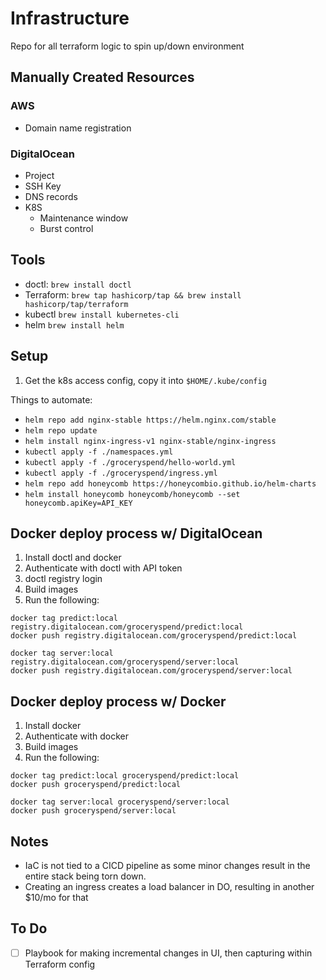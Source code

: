 Infrastructure
===

Repo for all terraform logic to spin up/down environment

Manually Created Resources
---

### AWS
* Domain name registration

### DigitalOcean
* Project
* SSH Key
* DNS records
* K8S
  * Maintenance window
  * Burst control

Tools
---
- doctl: `brew install doctl`
- Terraform: `brew tap hashicorp/tap && brew install hashicorp/tap/terraform`
- kubectl `brew install kubernetes-cli`
- helm `brew install helm`


Setup
---
1. Get the k8s access config, copy it into `$HOME/.kube/config`


Things to automate:
* `helm repo add nginx-stable https://helm.nginx.com/stable`
* `helm repo update`
* `helm install nginx-ingress-v1 nginx-stable/nginx-ingress`
* `kubectl apply -f ./namespaces.yml`
* `kubectl apply -f ./groceryspend/hello-world.yml`
* `kubectl apply -f ./groceryspend/ingress.yml`
* `helm repo add honeycomb https://honeycombio.github.io/helm-charts`
* `helm install honeycomb honeycomb/honeycomb --set honeycomb.apiKey=API_KEY`

Docker deploy process w/ DigitalOcean
---
1. Install doctl and docker
2. Authenticate with doctl with API token
3. doctl registry login
4. Build images
5. Run the following:

```
docker tag predict:local registry.digitalocean.com/groceryspend/predict:local
docker push registry.digitalocean.com/groceryspend/predict:local

docker tag server:local registry.digitalocean.com/groceryspend/server:local
docker push registry.digitalocean.com/groceryspend/server:local
```

Docker deploy process w/ Docker
---
1. Install docker
2. Authenticate with docker
4. Build images
5. Run the following:

```
docker tag predict:local groceryspend/predict:local
docker push groceryspend/predict:local

docker tag server:local groceryspend/server:local
docker push groceryspend/server:local
```

Notes
---
* IaC is not tied to a CICD pipeline as some minor changes result in the entire stack being torn down.
* Creating an ingress creates a load balancer in DO, resulting in another $10/mo for that

To Do
---
- [ ] Playbook for making incremental changes in UI, then capturing within Terraform config
